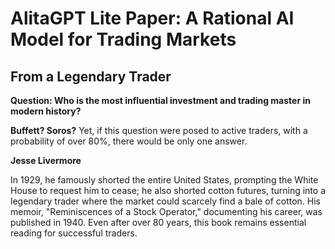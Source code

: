 # AlitaGPT Lite Paper: A Rational AI Model for Trading Markets
 
## From a Legendary Trader

**Question: Who is the most influential investment and trading master in modern history?**


**Buffett? Soros?**
Yet, if this question were posed to active traders, with a probability of over 80%, there would be only one answer.


**Jesse Livermore**


In 1929, he famously shorted the entire United States, prompting the White House to request him to cease; he also shorted cotton futures, turning into a legendary trader where the market could scarcely find a bale of cotton. His memoir, "Reminiscences of a Stock Operator," documenting his career, was published in 1940. Even after over 80 years, this book remains essential reading for successful traders.

<!--
**AlitaGPT/AlitaGPT** is a ✨ _special_ ✨ repository because its `README.md` (this file) appears on your GitHub profile.

Here are some ideas to get you started:

- 🔭 I’m currently working on ...
- 🌱 I’m currently learning ...
- 👯 I’m looking to collaborate on ...
- 🤔 I’m looking for help with ...
- 💬 Ask me about ...
- 📫 How to reach me: ...
- 😄 Pronouns: ...
- ⚡ Fun fact: ...
-->
